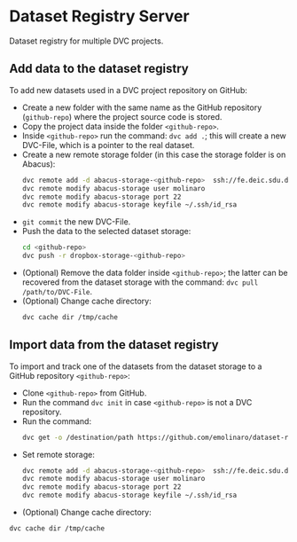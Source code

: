 # Dataset Registry Server
Dataset registry for multiple DVC projects.

## Add data to the dataset registry

To add new datasets used in a DVC project repository on GitHub:

- Create a new folder with the same name as the GitHub repository (`github-repo`) where the project source code is stored.
- Copy the project data inside the folder `<github-repo>`.
- Inside `<github-repo>` run the command: `dvc add .`; this will create a new DVC-File, which is a pointer to the real dataset.
- Create a new remote storage folder (in this case the storage folder is on Abacus):
  ```bash
  dvc remote add -d abacus-storage-<github-repo>  ssh://fe.deic.sdu.dk:/work/sduescience/molinaro/dataset-storage/<github-repo>
  dvc remote modify abacus-storage user molinaro
  dvc remote modify abacus-storage port 22
  dvc remote modify abacus-storage keyfile ~/.ssh/id_rsa
  ```
- `git commit` the new DVC-File.
- Push the data to the selected dataset storage:
  ```bash
  cd <github-repo>
  dvc push -r dropbox-storage-<github-repo>
  ```
- (Optional) Remove the data folder inside `<github-repo>`; the latter can be recovered from the dataset storage with the command: `dvc pull /path/to/DVC-File`.
- (Optional) Change cache directory:
  ```bash
  dvc cache dir /tmp/cache
  ```
## Import data from the dataset registry

To import and track one of the datasets from the dataset storage to a GitHub repository `<github-repo>`:

- Clone `<github-repo>` from GitHub.
- Run the command `dvc init` in case `<github-repo>` is not a DVC repository.
- Run the command: 
  ```bash
  dvc get -o /destination/path https://github.com/emolinaro/dataset-registry <github-repo>
  ```
- Set remote storage:
  ```bash
  dvc remote add -d abacus-storage-<github-repo>  ssh://fe.deic.sdu.dk:/work/sduescience/molinaro/dataset-storage/<github-repo>
  dvc remote modify abacus-storage user molinaro
  dvc remote modify abacus-storage port 22
  dvc remote modify abacus-storage keyfile ~/.ssh/id_rsa
  ```
 - (Optional) Change cache directory:
  ```bash
  dvc cache dir /tmp/cache
  ```
